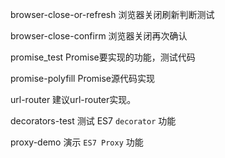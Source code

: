 browser-close-or-refresh  浏览器关闭刷新判断测试

browser-close-confirm  浏览器关闭再次确认

promise_test  Promise要实现的功能，测试代码

promise-polyfill  Promise源代码实现

url-router  建议url-router实现。

decorators-test  测试 ES7 ``decorator`` 功能

proxy-demo  演示 `ES7 Proxy` 功能